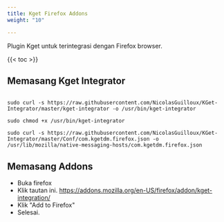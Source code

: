 ```yaml
---
title: Kget Firefox Addons
weight: "10"

---
```


Plugin Kget untuk terintegrasi dengan Firefox browser.

{{< toc >}}

## Memasang Kget Integrator

```shell

sudo curl -s https://raw.githubusercontent.com/NicolasGuilloux/KGet-Integrator/master/kget-integrator -o /usr/bin/kget-integrator

sudo chmod +x /usr/bin/kget-integrator

sudo curl -s https://raw.githubusercontent.com/NicolasGuilloux/KGet-Integrator/master/Conf/com.kgetdm.firefox.json -o /usr/lib/mozilla/native-messaging-hosts/com.kgetdm.firefox.json

```

## Memasang Addons

* Buka firefox
* Klik tautan ini. https://addons.mozilla.org/en-US/firefox/addon/kget-integration/
* Klik "Add to Firefox"
* Selesai.
